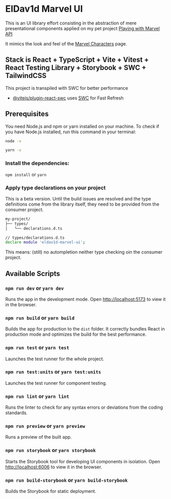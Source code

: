 # ElDav1d Marvel UI

This is an UI library effort consisting in the abstraction of mere presentational components applied on my pet project [Playing with Marvel API](https://github.com/ElDav1d/playing-with-marvel-api)

It mimics the look and feel of the [Marvel Characters](https://www.marvel.com/characters) page.

## Stack is React + TypeScript + Vite + Vitest + React Testing Library + Storybook + SWC + TailwindCSS

This project is transpiled with SWC for better performance

- [@vitejs/plugin-react-swc](https://github.com/vitejs/vite-plugin-react-swc) uses [SWC](https://swc.rs/) for Fast Refresh

## Prerequisites

You need Node.js and npm or yarn installed on your machine. To check if you have Node.js installed, run this command in your terminal:

```bash
node -v
```

```bash
yarn -v
```

### Install the dependencies:

`npm install` or `yarn`

### Apply type declarations on your project

This is a beta version. Until the build issues are resolved and the type definitions come from the library itself, they need to be provided from the consumer project.

```bash
my-project/
├── types/
│   └── declarations.d.ts
```

```bash
// types/declarations.d.ts
declare module 'eldav1d-marvel-ui';
```

This means: (still) no autompletion neither type checking oin the consumer project.

## Available Scripts

### `npm run dev` or `yarn dev`

Runs the app in the development mode. Open [http://localhost:5173](http://localhost:5173) to view it in the browser.

### `npm run build` or `yarn build`

Builds the app for production to the `dist` folder. It correctly bundles React in production mode and optimizes the build for the best performance.

### `npm run test` or `yarn test`

Launches the test runner for the whole project.

### `npm run test:units` or `yarn test:units`

Launches the test runner for component testing.

### `npm run lint` or `yarn lint`

Runs the linter to check for any syntax errors or deviations from the coding standards.

### `npm run preview` or `yarn preview`

Runs a preview of the built app.

### `npm run storybook` or `yarn storybook`

Starts the Storybook tool for developing UI components in isolation. Open [http://localhost:6006](http://localhost:6006) to view it in the browser.

### `npm run build-storybook` or `yarn build-storybook`

Builds the Storybook for static deployment.
